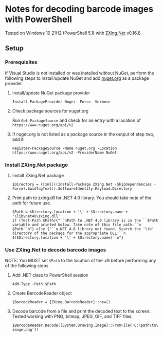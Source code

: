 # Notes for decoding barcode images with PowerShell

Tested on Windows 10 21H2 (PowerShell 5.1) with [ZXing.Net](https://www.nuget.org/packages/ZXing.Net) v0.16.8

## Setup
### Prerequisites
If Visual Studio is not installed or was installed without NuGet, perform the following steps to install/update NuGet and add [nuget.org](https://www.nuget.org/) as a package provider.
1. Install/update NuGet package provider

   `Install-PackageProvider Nuget -Force -Verbose`

2. Check package sources for nuget.org

   Run `Get-PackageSource` and check for an entry with a location of `https://www.nuget.org/api/v2` 

3. If nuget.org is not listed as a package source in the output of step two, add it

   `Register-PackageSource -Name nuget.org -Location https://www.nuget.org/api/v2 -ProviderName NuGet`

### Install ZXing.Net package
1. Install ZXing.Net package

   `$Directory = ([xml]((Install-Package ZXing.Net -SkipDependencies -Force).SwidTagText)).SoftwareIdentity.Payload.Directory`

2. Print path to zxing.dll for .NET 4.0 library. You should take note of the path for future use.

   ```
   $Path = $Directory.location + '\' + $Directory.name + '\lib\net40\zxing.dll'
   if (Test-Path $Path){"``nPath to .NET 4.0 library is in the ``$Path variable and printed below. Take note of this file path:``n    $Path``n"} else {"``n.NET 4.0 library not found. Search the 'lib' directory of the package for the appropriate DLL:``n    $($Directory.location + '\' + $Directory.name)``n"}
   ```

### Use ZXing.Net to decode barcode images
NOTE: You MUST set `$Path` to the location of the .dll before performing any of the following steps.
1. Add .NET class to PowerShell session

   `Add-Type -Path $Path`

2. Create BarcodeReader object

   `$BarcodeReader = [ZXing.BarcodeReader]::new()`

3. Decode barcode from a file and print the decoded text to the screen. Tested working with PNG, bitmap, JPEG, GIF, and TIFF files.

   `$BarcodeReader.Decode([System.Drawing.Image]::FromFile('C:\path\to\image.png'))`
